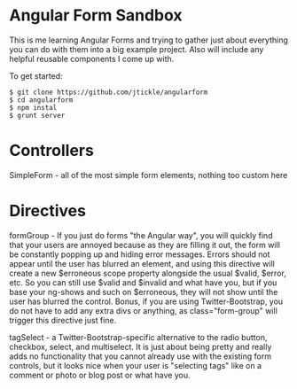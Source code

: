 Angular Form Sandbox
====================

This is me learning Angular Forms and trying to gather just about everything you
can do with them into a big example project.  Also will include any helpful
reusable components I come up with.

To get started:

```
$ git clone https://github.com/jtickle/angularform
$ cd angularform
$ npm instal
$ grunt server
```

Controllers
===========

SimpleForm - all of the most simple form elements, nothing too custom here

Directives
==========

formGroup - If you just do forms "the Angular way", you will quickly find that
your users are annoyed because as they are filling it out, the form will be
constantly popping up and hiding error messages.  Errors should not appear until
the user has blurred an element, and using this directive will create a new
$erroneous scope property alongside the usual $valid, $error, etc.  So you can
still use $valid and $invalid and what have you, but if you base your ng-shows
and such on $erroneous, they will not show until the user has blurred the
control.  Bonus, if you are using Twitter-Bootstrap, you do not have to add any
extra divs or anything, as class="form-group" will trigger this directive just
fine.

tagSelect - a Twitter-Bootstrap-specific alternative to the radio button,
checkbox, select, and multiselect.  It is just about being pretty and really
adds no functionality that you cannot already use with the existing form
controls, but it looks nice when your user is "selecting tags" like on a comment
or photo or blog post or what have you.
